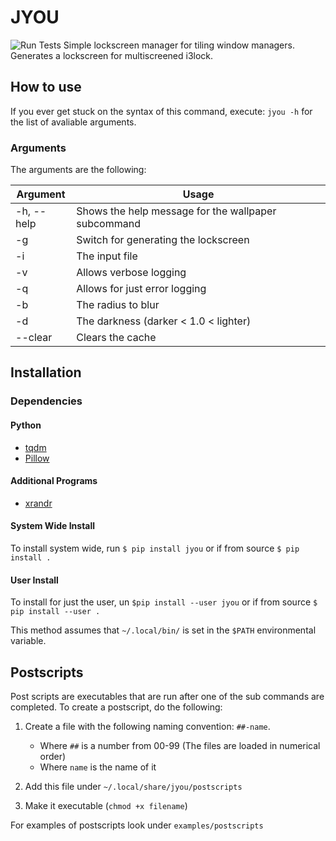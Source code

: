 # JYOU
![Run Tests](https://github.com/slapelachie/jyou/workflows/Run%20Tests/badge.svg)
Simple lockscreen manager for tiling window managers.
Generates a lockscreen for multiscreened i3lock.

## How to use
If you ever get stuck on the syntax of this command, execute: `jyou -h` for the list of avaliable arguments.

### Arguments
The arguments are the following:

| Argument  | Usage |
|-----------|-----------------------------------------------------|
| -h, --help| Shows the help message for the wallpaper subcommand |
| -g        | Switch for generating the lockscreen |
| -i        | The input file |
| -v        | Allows verbose logging |
| -q        | Allows for just error logging |
| -b        | The radius to blur |
| -d        | The darkness (darker < 1.0 < lighter) |
| --clear   | Clears the cache |

## Installation

### Dependencies

#### Python
 - [tqdm](https://pypi.org/project/tqdm/)
 - [Pillow](https://pypi.org/project/Pillow/)

#### Additional Programs
 - [xrandr](https://www.archlinux.org/packages/extra/x86_64/xorg-xrandr/)

#### System Wide Install
To install system wide, run `$ pip install jyou` or if from source `$ pip install .`

#### User Install
To install for just the user, un `$pip install --user jyou` or if from source `$ pip install --user .`

This method assumes that `~/.local/bin/` is set in the `$PATH` environmental variable.

## Postscripts
Post scripts are executables that are run after one of the sub commands are completed.
To create a postscript, do the following:
1. Create a file with the following naming convention: `##-name`.

	 - Where `##` is a number from 00-99 (The files are loaded in numerical order)
 	 - Where `name` is the name of it

2. Add this file under `~/.local/share/jyou/postscripts`
3. Make it executable (`chmod +x filename`)

For examples of postscripts look under `examples/postscripts`
